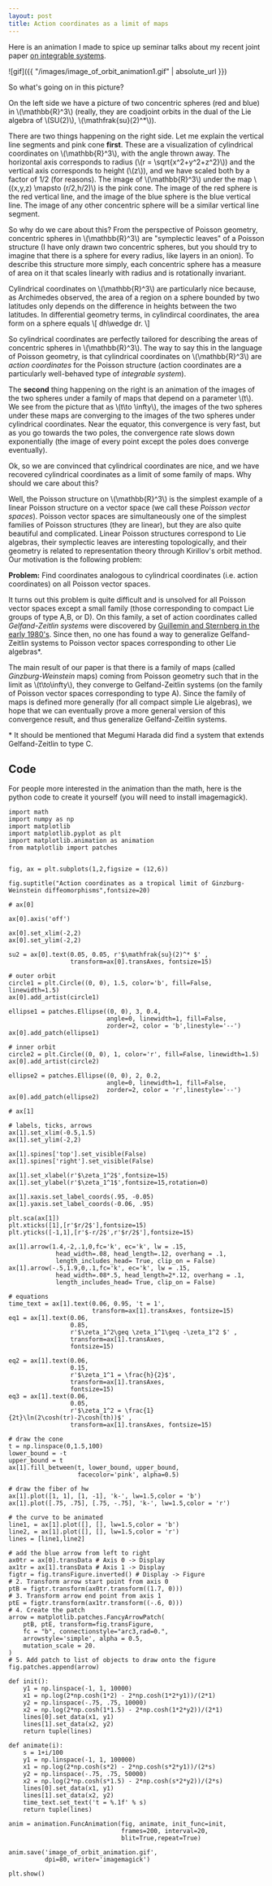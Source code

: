```yaml
---
layout: post
title: Action coordinates as a limit of maps
---
```


Here is an animation I made to spice up seminar talks about my recent joint paper [on integrable systems](https://arxiv.org/abs/1804.01504).

![gif]({{ "/images/image_of_orbit_animation1.gif" | absolute_url }})

So what's going on in this picture? 

On the left side we have a picture of two concentric spheres (red and blue) in \\(\mathbb{R}^3\\) (really, they are coadjoint orbits in the dual of the Lie algebra of \\(SU(2)\\), \\(\mathfrak{su}(2)^\*\\)).  

There are two things happening on the right side.  Let me explain the vertical line segments and pink cone **first**.  These are a visualization of cylindrical coordinates on \\(\mathbb{R}^3\\), with the angle thrown away. The horizontal axis corresponds to radius (\\(r = \sqrt{x^2+y^2+z^2}\\)) and the vertical axis corresponds to height (\\(z\\)), and we have scaled both by a factor of 1/2 (for reasons). The image of \\(\mathbb{R}^3\\) under the map \\((x,y,z) \mapsto (r/2,h/2)\\) is the pink cone. The image of the red sphere is the red vertical line, and the image of the blue sphere is the blue vertical line. The image of any other concentric sphere will be a similar vertical line segment.

So why do we care about this?  From the perspective of Poisson geometry, concentric spheres in \\(\mathbb{R}^3\\) are "symplectic leaves" of a Poisson structure (I have only drawn two concentric spheres, but you should try to imagine that there is a sphere for every radius, like layers in an onion). To describe this structure more simply, each concentric sphere has a measure of area on it that scales linearly with radius and is rotationally invariant.  

Cylindrical coordinates on \\(\mathbb{R}^3\\) are particularly nice because, as Archimedes observed, the area of a region on a sphere bounded by two latitudes only depends on the difference in heights between the two latitudes. In differential geometry terms, in cylindircal coordinates, the area form on a sphere equals
\\[
 dh\wedge dr.
\\]

So cylindrical coordinates are perfectly tailored for describing the areas of concentric spheres in \\(\mathbb{R}^3\\).  The way to say this in the language of Poisson geometry, is that cylindrical coordinates on \\(\mathbb{R}^3\\) are *action coordinates* for the Poisson structure (action coordinates are a particularly well-behaved type of *integrable system*). 

The **second** thing happening on the right is an animation of the images of the two spheres under a family of maps that depend on a parameter \\(t\\). We see from the picture that as \\(t\to \infty\\), the images of the two spheres under these maps are converging to the images of the two spheres under cylindrical coordinates. Near the equator, this convergence is very fast, but as you go towards the two poles, the convergence rate slows down exponentially (the image of every point except the poles does converge eventually).

Ok, so we are convinced that cylindrical coordinates are nice, and we have recovered cylindrical coordinates as a limit of some family of maps. Why should we care about this? 

Well, the Poisson structure on \\(\mathbb{R}^3\\) is the simplest example of a linear Poisson structure on a vector space (we call these *Poisson vector spaces*). Poisson vector spaces are simultaneously one of the simplest families of Poisson structures (they are linear), but they are also quite beautiful and complicated. Linear Poisson structures correspond to  Lie algebras, their symplectic leaves are interesting topologically, and their geometry is related to representation theory through Kirillov's orbit method. Our motivation is the following problem:

**Problem:** Find coordinates analogous to cylindrical coordinates (i.e. action coordinates) on all Poisson vector spaces.

It turns out this problem is quite difficult and is unsolved for all Poisson vector spaces except a small family (those corresponding to compact Lie groups of type A,B, or D). On this family, a set of action coordinates called *Gelfand-Zeitlin systems* were discovered by [Guillemin and Sternberg in the early 1980's](https://www.sciencedirect.com/science/article/pii/0022123683900927).  Since then, no one has found a way to generalize Gelfand-Zeitlin systems to Poisson vector spaces corresponding to other Lie algebras\*.

The main result of our paper is that there is a family of maps (called *Ginzburg-Weinstein* maps) coming from Poisson geometry such that in the limit as \\(t\to\infty\\), they converge to Gelfand-Zeitlin systems (on the family of Poisson vector spaces corresponding to type A). Since the family of maps is defined more generally (for all compact simple Lie algebras), we hope that we can eventually prove a more general version of this convergence result, and thus generalize Gelfand-Zeitlin systems.

\* It should be mentioned that Megumi Harada did find a system that extends Gelfand-Zeitlin to type C.

## Code

For people more interested in the animation than the math, here is the python code to create it yourself (you will need to install imagemagick).

```
import math
import numpy as np
import matplotlib
import matplotlib.pyplot as plt
import matplotlib.animation as animation
from matplotlib import patches


fig, ax = plt.subplots(1,2,figsize = (12,6))

fig.suptitle("Action coordinates as a tropical limit of Ginzburg-Weinstein diffeomorphisms",fontsize=20)

# ax[0]

ax[0].axis('off')

ax[0].set_xlim(-2,2)
ax[0].set_ylim(-2,2)

su2 = ax[0].text(0.05, 0.05, r'$\mathfrak{su}(2)^* $' ,  
                 transform=ax[0].transAxes, fontsize=15)

# outer orbit
circle1 = plt.Circle((0, 0), 1.5, color='b', fill=False, linewidth=1.5)
ax[0].add_artist(circle1)

ellipse1 = patches.Ellipse((0, 0), 3, 0.4,
                           angle=0, linewidth=1, fill=False, 
                           zorder=2, color = 'b',linestyle='--')
ax[0].add_patch(ellipse1)

# inner orbit
circle2 = plt.Circle((0, 0), 1, color='r', fill=False, linewidth=1.5)
ax[0].add_artist(circle2)

ellipse2 = patches.Ellipse((0, 0), 2, 0.2,
                           angle=0, linewidth=1, fill=False, 
                           zorder=2, color = 'r',linestyle='--')
ax[0].add_patch(ellipse2)

# ax[1]

# labels, ticks, arrows
ax[1].set_xlim(-0.5,1.5)
ax[1].set_ylim(-2,2)

ax[1].spines['top'].set_visible(False)
ax[1].spines['right'].set_visible(False)

ax[1].set_xlabel(r'$\zeta_1^2$',fontsize=15)
ax[1].set_ylabel(r'$\zeta_1^1$',fontsize=15,rotation=0)

ax[1].xaxis.set_label_coords(.95, -0.05)
ax[1].yaxis.set_label_coords(-0.06, .95)

plt.sca(ax[1])
plt.xticks([1],[r'$r/2$'],fontsize=15)
plt.yticks([-1,1],[r'$-r/2$',r'$r/2$'],fontsize=15)

ax[1].arrow(1.4,-2,.1,0,fc='k', ec='k', lw = .15, 
             head_width=.08, head_length=.12, overhang = .1, 
             length_includes_head= True, clip_on = False)
ax[1].arrow(-.5,1.9,0,.1,fc='k', ec='k', lw = .15, 
             head_width=.08*.5, head_length=2*.12, overhang = .1, 
             length_includes_head= True, clip_on = False)

# equations
time_text = ax[1].text(0.06, 0.95, 't = 1', 
                       transform=ax[1].transAxes, fontsize=15)
eq1 = ax[1].text(0.06, 
                 0.85, 
                 r'$\zeta_1^2\geq \zeta_1^1\geq -\zeta_1^2 $' , 
                 transform=ax[1].transAxes, 
                 fontsize=15)

eq2 = ax[1].text(0.06, 
                 0.15, 
                 r'$\zeta_1^1 = \frac{h}{2}$', 
                 transform=ax[1].transAxes, 
                 fontsize=15)
eq3 = ax[1].text(0.06, 
                 0.05, 
                 r'$\zeta_1^2 = \frac{1}{2t}\ln(2\cosh(tr)-2\cosh(th))$' , 
                 transform=ax[1].transAxes, fontsize=15)

# draw the cone
t = np.linspace(0,1.5,100)
lower_bound = -t
upper_bound = t
ax[1].fill_between(t, lower_bound, upper_bound, 
                   facecolor='pink', alpha=0.5)

# draw the fiber of hw
ax[1].plot([1, 1], [1, -1], 'k-', lw=1.5,color = 'b')
ax[1].plot([.75, .75], [.75, -.75], 'k-', lw=1.5,color = 'r')

# the curve to be animated
line1, = ax[1].plot([], [], lw=1.5,color = 'b')
line2, = ax[1].plot([], [], lw=1.5,color = 'r')
lines = [line1,line2]

# add the blue arrow from left to right 
ax0tr = ax[0].transData # Axis 0 -> Display
ax1tr = ax[1].transData # Axis 1 -> Display
figtr = fig.transFigure.inverted() # Display -> Figure
# 2. Transform arrow start point from axis 0
ptB = figtr.transform(ax0tr.transform((1.7, 0)))
# 3. Transform arrow end point from axis 1 
ptE = figtr.transform(ax1tr.transform((-.6, 0)))
# 4. Create the patch
arrow = matplotlib.patches.FancyArrowPatch(
    ptB, ptE, transform=fig.transFigure,  
    fc = "b", connectionstyle="arc3,rad=0.", 
    arrowstyle='simple', alpha = 0.5,
    mutation_scale = 20.
)
# 5. Add patch to list of objects to draw onto the figure
fig.patches.append(arrow)

def init():
    y1 = np.linspace(-1, 1, 10000)
    x1 = np.log(2*np.cosh(1*2) - 2*np.cosh(1*2*y1))/(2*1)
    y2 = np.linspace(-.75, .75, 10000)
    x2 = np.log(2*np.cosh(1*1.5) - 2*np.cosh(1*2*y2))/(2*1)
    lines[0].set_data(x1, y1)
    lines[1].set_data(x2, y2)
    return tuple(lines)

def animate(i):
    s = 1+i/100
    y1 = np.linspace(-1, 1, 100000)
    x1 = np.log(2*np.cosh(s*2) - 2*np.cosh(s*2*y1))/(2*s)
    y2 = np.linspace(-.75, .75, 50000)
    x2 = np.log(2*np.cosh(s*1.5) - 2*np.cosh(s*2*y2))/(2*s)
    lines[0].set_data(x1, y1)
    lines[1].set_data(x2, y2)
    time_text.set_text('t = %.1f' % s)
    return tuple(lines)

anim = animation.FuncAnimation(fig, animate, init_func=init, 
                               frames=200, interval=20, 
                               blit=True,repeat=True)

anim.save('image_of_orbit_animation.gif', 
          dpi=80, writer='imagemagick')

plt.show()
```

